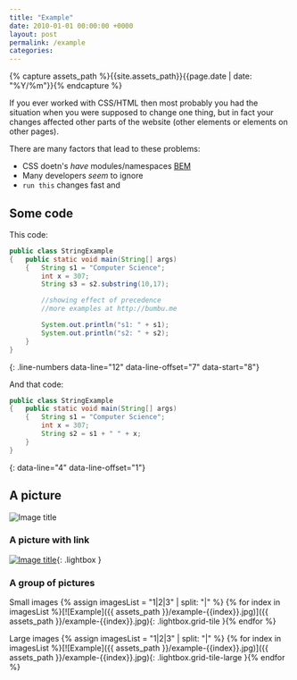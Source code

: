 ```yaml
---
title: "Example"
date: 2010-01-01 00:00:00 +0000
layout: post
permalink: /example
categories: 
---
```


{% capture assets_path %}{{site.assets_path}}{{page.date | date: "%Y/%m"}}{% endcapture %}

If you ever worked with CSS/HTML then most probably you had the situation when you were supposed to change one thing, but in fact your changes affected other parts of the website (other elements or elements on other pages).

There are many factors that lead to these problems:

* CSS doetn's _have_ modules/namespaces [BEM](https://en.bem.info/)
* Many developers *seem* to ignore
* `run this` changes fast and

## Some code

This code:

```java
public class StringExample
{	public static void main(String[] args)
	{	String s1 = "Computer Science";
		int x = 307;
		String s3 = s2.substring(10,17);

        //showing effect of precedence
        //more examples at http://bumbu.me

		System.out.println("s1: " + s1);
		System.out.println("s2: " + s2);
	}
}
```
{: .line-numbers data-line="12" data-line-offset="7" data-start="8"}

And that code:

```java
public class StringExample
{	public static void main(String[] args)
	{	String s1 = "Computer Science";
		int x = 307;
		String s2 = s1 + " " + x;
	}
}
```
{: data-line="4" data-line-offset="1"}

## A picture

![Image title](http://bumbu.me/wp-content/uploads/2016/11/visual-diff-caching.png)

### A picture with link

[![Image title](http://bumbu.me/wp-content/uploads/2016/11/visual-diff-caching.png)](http://bumbu.me/wp-content/uploads/2015/04/sweet-messages.jpg){: .lightbox }

### A group of pictures

Small images
{% assign imagesList = "1|2|3" | split: "|" %}
{% for index in imagesList %}[![Example]({{ assets_path }}/example-{{index}}.jpg)]({{ assets_path }}/example-{{index}}.jpg){: .lightbox.grid-tile }{% endfor %}

Large images
{% assign imagesList = "1|2|3" | split: "|" %}
{% for index in imagesList %}[![Example]({{ assets_path }}/example-{{index}}.jpg)]({{ assets_path }}/example-{{index}}.jpg){: .lightbox.grid-tile-large }{% endfor %}
